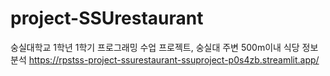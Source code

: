 # project-SSUrestaurant
숭실대학교 1학년 1학기 프로그래밍 수업 프로젝트, 숭실대 주변 500m이내 식당 정보 분석
https://rpstss-project-ssurestaurant-ssuproject-p0s4zb.streamlit.app/
